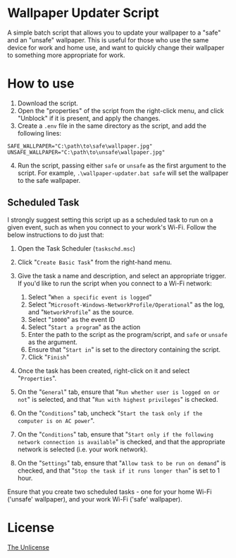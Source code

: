 # Wallpaper Updater Script
A simple batch script that allows you to update your wallpaper to a "safe" and an "unsafe" wallpaper. This is useful for those who use the same device for work and home use, and want to quickly change their wallpaper to something more appropriate for work.

# How to use
1. Download the script.
2. Open the "properties" of the script from the right-click menu, and click "Unblock" if it is present, and apply the changes.
3. Create a `.env` file in the same directory as the script, and add the following lines:
```
SAFE_WALLPAPER="C:\path\to\safe\wallpaper.jpg"
UNSAFE_WALLPAPER="C:\path\to\unsafe\wallpaper.jpg"
```
4. Run the script, passing either `safe` or `unsafe` as the first argument to the script. For example, `.\wallpaper-updater.bat safe` will set the wallpaper to the safe wallpaper.

## Scheduled Task
I strongly suggest setting this script up as a scheduled task to run on a given event, such as when you connect to your work's Wi-Fi. Follow the below instructions to do just that:
1. Open the Task Scheduler (`taskschd.msc`)
2. Click "`Create Basic Task`" from the right-hand menu.
3. Give the task a name and description, and select an appropriate trigger. If you'd like to run the script when you connect to a Wi-Fi network:
    1. Select "`When a specific event is logged`" 
    2. Select "`Microsoft-Windows-NetworkProfile/Operational`" as the log, and "`NetworkProfile`" as the source. 
    3. Select "`10000`" as the event ID
    4. Select "`Start a program`" as the action
    5. Enter the path to the script as the program/script, and `safe` or `unsafe` as the argument.
    6. Ensure that "`Start in`" is set to the directory containing the script.
    7. Click "`Finish`"

4. Once the task has been created, right-click on it and select "`Properties`".
5. On the "`General`" tab, ensure that "`Run whether user is logged on or not`" is selected, and that "`Run with highest privileges`" is checked.
6. On the "`Conditions`" tab, uncheck "`Start the task only if the computer is on AC power`".
7. On the "`Conditions`" tab, ensure that "`Start only if the following network connection is available`" is checked, and that the appropriate network is selected (i.e. your work network).
8. On the "`Settings`" tab, ensure that "`Allow task to be run on demand`" is checked, and that "`Stop the task if it runs longer than`" is set to 1 hour.

Ensure that you create two scheduled tasks - one for your home Wi-Fi ('unsafe' wallpaper), and your work Wi-Fi ('safe' wallpaper).

# License
[The Unlicense](https://unlicense.org/)